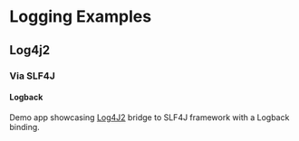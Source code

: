 # Logging Examples

## Log4j2

### Via SLF4J

#### Logback

Demo app showcasing [Log4J2](../README.md)
bridge to SLF4J framework
with a Logback binding.
